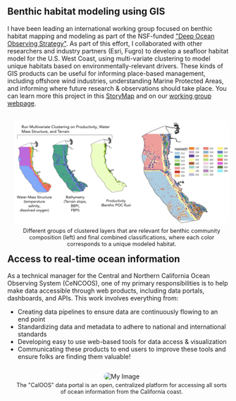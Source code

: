 ## Benthic habitat modeling using GIS 
I have been leading an international working group focused on benthic habitat mapping and modeling as part of the NSF-funded ["Deep Ocean Observing Strategy"](https://www.deepoceanobserving.org/). As part of this effort, I collaborated with other researchers and industry partners (Esri, Fugro) to develop a seafloor habitat model for the U.S. West Coast, using multi-variate clustering to model unique habitats based on environmentally-relevant drivers. These kinds of GIS products can be useful for informing place-based management, including offshore wind industries, understanding Marine Protected Areas, and informing where future research & observations should take place. 
You can learn more this project in this [StoryMap](https://storymaps.arcgis.com/stories/f453ff55688747509bf9adda989df110) and on our [working group webpage](https://www.deepoceanobserving.org/pages/habitat).

<p style="float: right; margin-left: 15px; text-align: center;">
    <img src="/images/habitatmapping.png" alt="My Image" width="600" style="border-radius: 15px;">
    <br>
    <span style="display: block; margin-top: 4px; font-size: 0.9em;">Different groups of clustered layers that are relevant for benthic community composition (left) and final combined classifications, where each color corresponds to a unique modeled habitat.</span>
</p>

## Access to real-time ocean information
As a technical manager for the Central and Northern California Ocean Observing System (CeNCOOS), one of my primary responsibilities is to help make data accessible through web products, including data portals, dashboards, and APIs. This work involves everything from: 
- Creating data pipelines to ensure data are continuously flowing to an end point
- Standardizing data and metadata to adhere to national and international standards
- Developing easy to use web-based tools for data access & visualization
- Communicating these products to end users to improve these tools and ensure folks are finding them valuable! 

<p style="float: right; margin-left: 15px; text-align: center;">
    <img src="/images/caloos.png" alt="My Image" width="600" style="border-radius: 15px;">
    <br>
    <span style="display: block; margin-top: 4px; font-size: 0.9em;">The "CalOOS" data portal is an open, centralized platform for accessing all sorts of ocean information from the California coast.</span>
</p>

